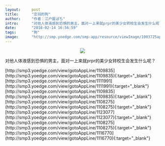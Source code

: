 ```yaml
---
layout:     post
title:      "恋羽的狗"
author:     "作者：江户屋ぽち"
intro:      "对他人体液感到恐惧的男主，面对一上来就prpr的美少女转校生会发生什么呢？"
date:       "2018-02-14 16:56:59"
tags:       "狗"
image:      "http://smp.yoedge.com/smp-app/resource/viewImage/1003725appline.png"
---
```

<div style="text-align: center">
<p><img src="http://smp.yoedge.com/smp-app/resource/viewImage/1003725appline.png"/></p>
</div>
<p class="post-meta">
<span>对他人体液感到恐惧的男主，面对一上来就prpr的美少女转校生会发生什么呢？</span>
</p>
[http://smp3.yoedge.com/view/gotoAppLine/1109835](http://smp3.yoedge.com/view/gotoAppLine/1109835){:target="_blank"}
[http://smp3.yoedge.com/view/gotoAppLine/1111991](http://smp3.yoedge.com/view/gotoAppLine/1111991){:target="_blank"}
[http://smp3.yoedge.com/view/gotoAppLine/1109835](http://smp3.yoedge.com/view/gotoAppLine/1109835){:target="_blank"}
[http://smp3.yoedge.com/view/gotoAppLine/1108275](http://smp3.yoedge.com/view/gotoAppLine/1108275){:target="_blank"}
[http://smp3.yoedge.com/view/gotoAppLine/1123077](http://smp3.yoedge.com/view/gotoAppLine/1123077){:target="_blank"}
[http://smp3.yoedge.com/view/gotoAppLine/1108275](http://smp3.yoedge.com/view/gotoAppLine/1108275){:target="_blank"}
[http://smp3.yoedge.com/view/gotoAppLine/1116770](http://smp3.yoedge.com/view/gotoAppLine/1116770){:target="_blank"}


